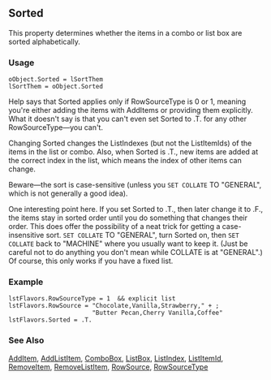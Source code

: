 ## Sorted

This property determines whether the items in a combo or list box are sorted alphabetically.

### Usage

```foxpro
oObject.Sorted = lSortThem
lSortThem = oObject.Sorted
```

Help says that Sorted applies only if RowSourceType is 0 or 1, meaning you're either adding the items with AddItems or providing them explicitly. What it doesn't say is that you can't even set Sorted to .T. for any other RowSourceType&mdash;you can't.

Changing Sorted changes the ListIndexes (but not the ListItemIds) of the items in the list or combo. Also, when Sorted is .T., new items are added at the correct index in the list, which means the index of other items can change.

Beware&mdash;the sort is case-sensitive (unless you `SET COLLATE` TO "GENERAL", which is not generally a good idea).

One interesting point here. If you set Sorted to .T., then later change it to .F., the items stay in sorted order until you do something that changes their order. This does offer the possibility of a neat trick for getting a case-insensitive sort. `SET COLLATE` TO "GENERAL", turn Sorted on, then `SET COLLATE` back to "MACHINE" where you usually want to keep it. (Just be careful not to do anything you don't mean while COLLATE is at "GENERAL".) Of course, this only works if you have a fixed list. 

### Example

```foxpro
lstFlavors.RowSourceType = 1  && explicit list
lstFlavors.RowSource = "Chocolate,Vanilla,Strawberry," + ;
                       "Butter Pecan,Cherry Vanilla,Coffee"
lstFlavors.Sorted = .T.
```
### See Also

[AddItem](s4g445.md), [AddListItem](s4g445.md), [ComboBox](s4g489.md), [ListBox](s4g489.md), [ListIndex](s4g515.md), [ListItemId](s4g515.md), [RemoveItem](s4g445.md), [RemoveListItem](s4g445.md), [RowSource](s4g387.md), [RowSourceType](s4g387.md)